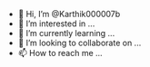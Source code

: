 - 👋 Hi, I’m @Karthik000007b
- 👀 I’m interested in ...
- 🌱 I’m currently learning ...
- 💞️ I’m looking to collaborate on ...
- 📫 How to reach me ...

<!---
Karthik000007b/Karthik000007b is a ✨ special ✨ repository because its `README.md` (this file) appears on your GitHub profile.
You can click the Preview link to take a look at your changes.
--->
